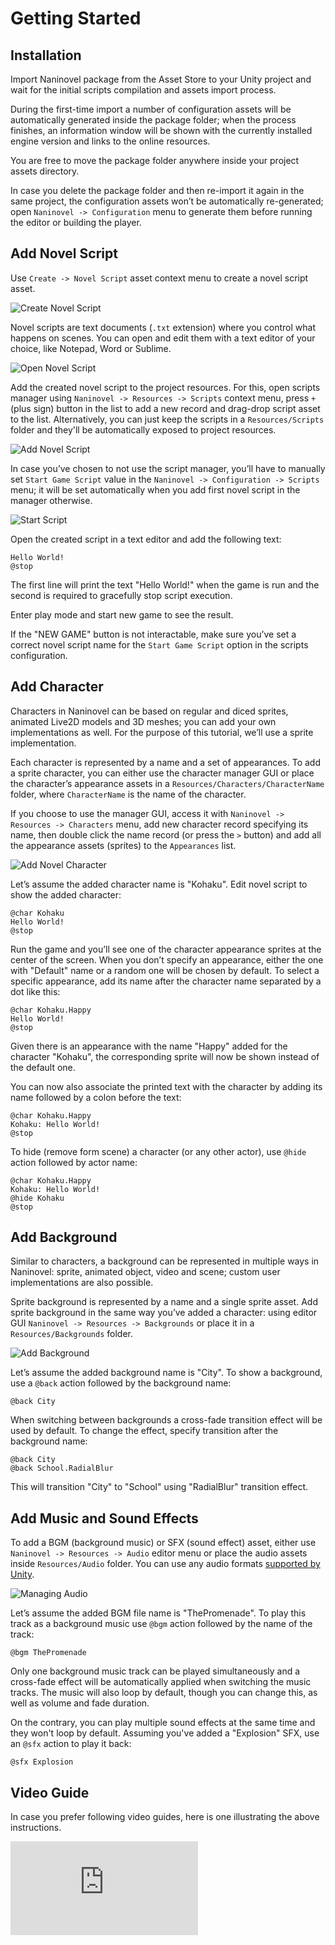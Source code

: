 ﻿# Getting Started

## Installation
Import Naninovel package from the Asset Store to your Unity project and wait for the initial scripts compilation and assets import process.

During the first-time import a number of configuration assets will be automatically generated inside the package folder; when the process finishes, an information window will be shown with the currently installed engine version and links to the online resources.

You are free to move the package folder anywhere inside your project assets directory.

In case you delete the package folder and then re-import it again in the same project, the configuration assets won’t be automatically re-generated; open `Naninovel -> Configuration` menu to generate them before running the editor or building the player.

## Add Novel Script
Use `Create -> Novel Script` asset context menu to create a novel script asset. 

![Create Novel Script](/guide/create-script.png)

Novel scripts are text documents (`.txt` extension) where you control what happens on scenes. You can open and edit them with a text editor of your choice, like Notepad, Word or Sublime.

![Open Novel Script](/guide/open-script.png)

Add the created novel script to the project resources. For this, open scripts manager using `Naninovel -> Resources -> Scripts` context menu, press `+` (plus sign) button in the list to add a new record and drag-drop script asset to the list. Alternatively, you can just keep the scripts in a `Resources/Scripts` folder and they'll be automatically exposed to project resources.

![Add Novel Script](/guide/add-script.png)

In case you’ve chosen to not use the script manager, you’ll have to manually set `Start Game Script` value in the `Naninovel -> Configuration -> Scripts` menu; it will be set automatically when you add first novel script in the manager otherwise.

![Start Script](/guide/set-start-script.png)

Open the created script in a text editor and add the following text:
```
Hello World!
@stop
```
The first line will print the text "Hello World!" when the game is run and the second is required to gracefully stop script execution.

Enter play mode and start new game to see the result.

If the "NEW GAME" button is not interactable, make sure you’ve set a correct novel script name for the `Start Game Script` option in the scripts configuration.

## Add Character
Characters in Naninovel can be based on regular and diced sprites, animated Live2D models and 3D meshes; you can add your own implementations as well. For the purpose of this tutorial, we’ll use a sprite implementation. 

Each character is represented by a name and a set of appearances. To add a sprite character, you can either use the character manager GUI or place the character’s appearance assets in a `Resources/Characters/CharacterName` folder, where `CharacterName` is the name of the character. 

If you choose to use the manager GUI, access it with `Naninovel -> Resources -> Characters` menu, add new character record specifying its name, then double click the name record (or press the `>` button) and add all the appearance assets (sprites) to the `Appearances` list.

![Add Novel Character](/guide/add-character.png)

Let’s assume the added character name is "Kohaku". Edit novel script to show the added character:
```
@char Kohaku
Hello World!
@stop
```
Run the game and you’ll see one of the character appearance sprites at the center of the screen. When you don’t specify an appearance, either the one with "Default" name or a random one will be chosen by default. To select a specific appearance, add its name after the character name separated by a dot like this:
```
@char Kohaku.Happy
Hello World!
@stop
```
Given there is an appearance with the name "Happy" added for the character "Kohaku", the corresponding sprite will now be shown instead of the default one.

You can now also associate the printed text with the character by adding its name followed by a colon before the text:
```
@char Kohaku.Happy
Kohaku: Hello World!
@stop
```
To hide (remove form scene) a character (or any other actor), use `@hide` action followed by actor name:
```
@char Kohaku.Happy
Kohaku: Hello World!
@hide Kohaku
@stop
```

## Add Background
Similar to characters, a background can be represented in multiple ways in Naninovel: sprite, animated object, video and scene; custom user implementations are also possible. 

Sprite background is represented by a name and a single sprite asset.
Add sprite background in the same way you’ve added a character: using editor GUI `Naninovel -> Resources -> Backgrounds` or place it in a `Resources/Backgrounds` folder.

![Add Background](/guide/add-background.png)

Let’s assume the added background name is "City". To show a background, use a `@back` action followed by the background name:
```
@back City 
```
When switching between backgrounds a cross-fade transition effect will be used by default. To change the effect, specify transition after the background name:
```
@back City 
@back School.RadialBlur
```
This will transition "City" to "School" using "RadialBlur" transition effect.

## Add Music and Sound Effects
To add a BGM (background music) or SFX (sound effect) asset, either use `Naninovel -> Resources -> Audio` editor menu or place the audio assets inside `Resources/Audio` folder. You can use any audio formats [supported by Unity](https://docs.unity3d.com/Manual/AudioFiles.html).

![Managing Audio](/guide/managing-audio.png)

Let’s assume the added BGM file name is "ThePromenade". To play this track as a background music use `@bgm` action followed by the name of the track:
```
@bgm ThePromenade
```
Only one background music track can be played simultaneously and a cross-fade effect will be automatically applied when switching the music tracks. The music will also loop by default, though you can change this, as well as volume and fade duration.

On the contrary, you can play multiple sound effects at the same time and they won't loop by default. Assuming you've added a "Explosion" SFX, use an `@sfx` action to play it back:
```
@sfx Explosion
```

## Video Guide

In case you prefer following video guides, here is one illustrating the above instructions.

<div class="video-container">
    <iframe src="https://www.youtube-nocookie.com/embed/qarLvnK85Tg" frameborder="0" allow="accelerometer; autoplay; encrypted-media; gyroscope; picture-in-picture" allowfullscreen></iframe>
</div>
